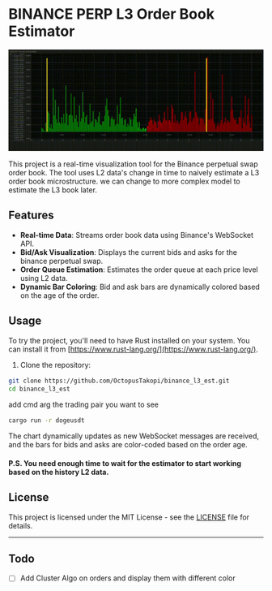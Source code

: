# BINANCE PERP L3 Order Book Estimator

![Demo GIF](demo.gif)

This project is a real-time visualization tool for the Binance perpetual swap order book. The tool uses L2 data's change in time to naively estimate a L3 order book microstructure. we can change to more complex model to estimate the L3 book later.

## Features

* **Real-time Data**: Streams order book data using Binance's WebSocket API.
* **Bid/Ask Visualization**: Displays the current bids and asks for the binance perpetual swap.
* **Order Queue Estimation**: Estimates the order queue at each price level using L2 data.
* **Dynamic Bar Coloring**: Bid and ask bars are dynamically colored based on the age of the order.

## Usage

To try the project, you'll need to have Rust installed on your system. You can install it from [https://www.rust-lang.org/](https://www.rust-lang.org/).

1. Clone the repository:

```bash
git clone https://github.com/OctopusTakopi/binance_l3_est.git
cd binance_l3_est
```

add cmd arg the trading pair you want to see
```bash
cargo run -r dogeusdt
```

The chart dynamically updates as new WebSocket messages are received, and the bars for bids and asks are color-coded based on the order age.

#### P.S. You need enough time to wait for the estimator to start working based on the history L2 data.

## License

This project is licensed under the MIT License - see the [LICENSE](LICENSE) file for details.

---

## Todo

- [ ] Add Cluster Algo on orders and display them with different color